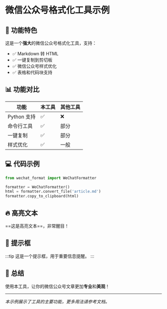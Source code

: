# 微信公众号格式化工具示例

## 🎯 功能特色

这是一个**强大**的微信公众号格式化工具，支持：

- ✅ Markdown 转 HTML
- ✅ 一键复制到剪切板  
- ✅ 微信公众号样式优化
- ✅ 表格和代码块支持

## 📊 功能对比

| 功能 | 本工具 | 其他工具 |
|------|--------|----------|
| Python 支持 | ✅ | ❌ |
| 命令行工具 | ✅ | 部分 |
| 一键复制 | ✅ | 部分 |
| 样式优化 | ✅ | 一般 |

## 💻 代码示例

```python
from wechat_format import WeChatFormatter

formatter = WeChatFormatter()
html = formatter.convert_file('article.md')
formatter.copy_to_clipboard(html)
```

## 🔥 高亮文本

==这是高亮文本==，非常醒目！

## 📝 提示框

:::tip
这是一个提示框，用于重要信息提醒。
:::

## 🌟 总结

使用本工具，让你的微信公众号文章更加**专业**和**美观**！

---

*本示例展示了工具的主要功能，更多用法请参考文档。*
